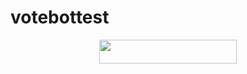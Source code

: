 # votebottest

<p align="center"><a href="https://dashboard.heroku.com/new?template=https://github.com/Jodmarmik/votebottest"> <img src="https://img.shields.io/badge/Deploy%20On%20Heroku-cyan?style=for-the-badge&logo=heroku" width="220" height="38.45"/></a></p>
